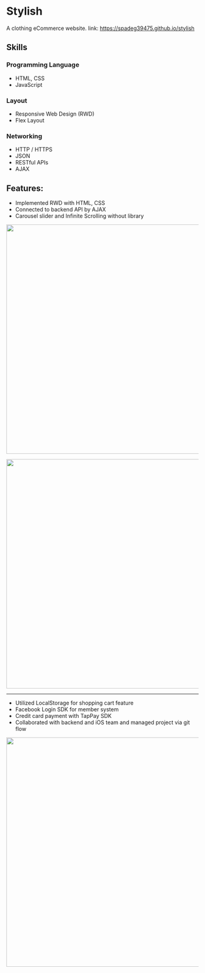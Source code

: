 # Stylish 

A clothing eCommerce website.
link: https://spadeg39475.github.io/stylish 

## Skills
### Programming Language
- HTML, CSS
- JavaScript

### Layout
- Responsive Web Design (RWD)
- Flex Layout

### Networking
- HTTP / HTTPS
- JSON
- RESTful APIs
- AJAX


## Features: 
- Implemented RWD with HTML, CSS 
- Connected to backend API by AJAX
- Carousel slider and Infinite Scrolling without library
 
<p align="center">
 <img src="https://i.imgur.com/YKGVahn.jpg" width="600">
</p>


<p align="center">
 <img src="https://i.imgur.com/u1cfqDA.png" width="600">
</p>

---

- Utilized LocalStorage for shopping cart feature
- Facebook Login SDK for member system
- Credit card payment with TapPay SDK
- Collaborated with backend and iOS team and
  managed project via git flow 

<p align="center">
 <img src="https://i.imgur.com/M9XAdyV.png" width="600">
</p>
  

